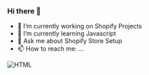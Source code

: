 ### Hi there 👋



- 🔭 I’m currently working on Shopify Projects  
- 🌱 I’m currently learning Javascript 
- 💬 Ask me about Shopify Store Setup
- 📫 How to reach me: ...

 <img alt="HTML" src="https://img.shields.io/badge/-HTML-45b8d8?style=flat-square&logo=html&logoColor=white" />
